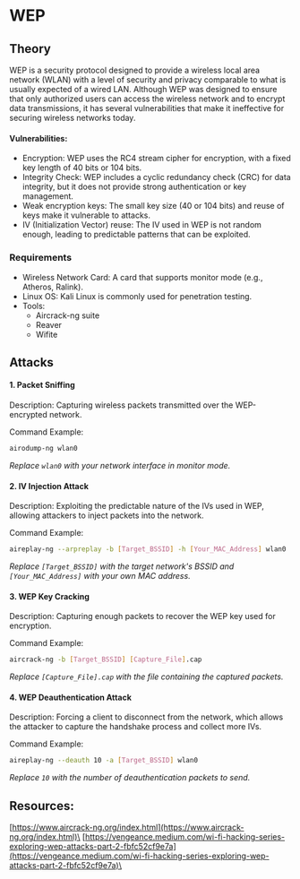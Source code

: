 # WEP

## Theory

WEP is a security protocol designed to provide a wireless local area network (WLAN) with a level of security and privacy comparable to what is usually expected of a wired LAN. Although WEP was designed to ensure that only authorized users can access the wireless network and to encrypt data transmissions, it has several vulnerabilities that make it ineffective for securing wireless networks today.

#### Vulnerabilities:

* Encryption: WEP uses the RC4 stream cipher for encryption, with a fixed key length of 40 bits or 104 bits.
* Integrity Check: WEP includes a cyclic redundancy check (CRC) for data integrity, but it does not provide strong authentication or key management.
* Weak encryption keys: The small key size (40 or 104 bits) and reuse of keys make it vulnerable to attacks.
* IV (Initialization Vector) reuse: The IV used in WEP is not random enough, leading to predictable patterns that can be exploited.

### Requirements

* Wireless Network Card: A card that supports monitor mode (e.g., Atheros, Ralink).
* Linux OS: Kali Linux is commonly used for penetration testing.
* Tools:
  * Aircrack-ng suite
  * Reaver
  * Wifite

## Attacks

#### 1. **Packet Sniffing**

Description: Capturing wireless packets transmitted over the WEP-encrypted network.

Command Example:

```bash
airodump-ng wlan0
```

_Replace `wlan0` with your network interface in monitor mode._

#### 2. IV Injection Attack

Description: Exploiting the predictable nature of the IVs used in WEP, allowing attackers to inject packets into the network.

Command Example:

```bash
aireplay-ng --arpreplay -b [Target_BSSID] -h [Your_MAC_Address] wlan0
```

_Replace `[Target_BSSID]` with the target network's BSSID and `[Your_MAC_Address]` with your own MAC address._

#### 3. **WEP Key Cracking**

Description: Capturing enough packets to recover the WEP key used for encryption.

Command Example:

```bash
aircrack-ng -b [Target_BSSID] [Capture_File].cap
```

_Replace `[Capture_File].cap` with the file containing the captured packets._

#### 4. WEP Deauthentication Attack

Description: Forcing a client to disconnect from the network, which allows the attacker to capture the handshake process and collect more IVs.

Command Example:

```bash
aireplay-ng --deauth 10 -a [Target_BSSID] wlan0
```

_Replace `10` with the number of deauthentication packets to send._

## Resources:

[https://www.aircrack-ng.org/index.html](https://www.aircrack-ng.org/index.html)\
[https://vengeance.medium.com/wi-fi-hacking-series-exploring-wep-attacks-part-2-fbfc52cf9e7a](https://vengeance.medium.com/wi-fi-hacking-series-exploring-wep-attacks-part-2-fbfc52cf9e7a)\
